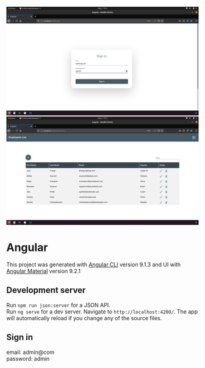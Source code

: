 ![](src/assets/images/login.png)
![](src/assets/images/dashboard.png)


# Angular

This project was generated with [Angular CLI](https://github.com/angular/angular-cli) version 9.1.3 and UI with [Angular Material](https://material.angular.io/) version 9.2.1


## Development server

Run `npm run json:server` for a JSON API.<br/>
Run `ng serve` for a dev server. Navigate to `http://localhost:4200/`. The app will automatically reload if you change any of the source files.

## Sign in 
email: admin@com <br/>
password: admin

